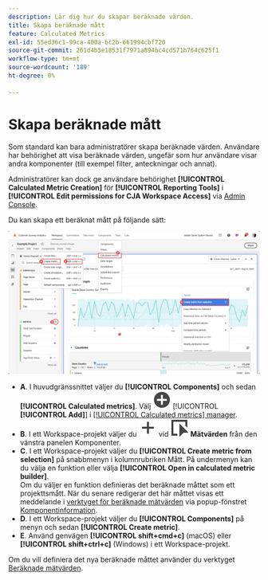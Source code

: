 ```yaml
---
description: Lär dig hur du skapar beräknade värden.
title: Skapa beräknade mått
feature: Calculated Metrics
exl-id: 55ed36c1-99ca-400a-bc2b-661994cbf720
source-git-commit: 261d4b5e18531f7971a894bc4cd571b764c625f1
workflow-type: tm+mt
source-wordcount: '189'
ht-degree: 0%

---
```


# Skapa beräknade mått

Som standard kan bara administratörer skapa beräknade värden. Användare har behörighet att visa beräknade värden, ungefär som hur användare visar andra komponenter (till exempel filter, anteckningar och annat).

Administratörer kan dock ge användare behörighet **[!UICONTROL Calculated Metric Creation]** för **[!UICONTROL Reporting Tools]** i **[!UICONTROL Edit permissions for CJA Workspace Access]** via [Admin Console](/help/technotes/access-control.md#user-level-access).


Du kan skapa ett beräknat mått på följande sätt:

![Olika sätt att skapa ett filter](assets/create-metric.png)

* **A**. I huvudgränssnittet väljer du **[!UICONTROL Components]** och sedan **[!UICONTROL Calculated metrics]**. Välj ![AddCircle](/help/assets/icons/AddCircle.svg) [!UICONTROL **[!UICONTROL Add]**] i [[!UICONTROL Calculated metrics] manager](/help/components/calc-metrics/cm-workflow/cm-manager.md).
* **B**. I ett Workspace-projekt väljer du ![Lägg till](/help/assets/icons/Add.svg) vid ![Händelse](/help/assets/icons/Event.svg) **Mätvärden** från den vänstra panelen Komponenter.
* **C**. I ett Workspace-projekt väljer du **[!UICONTROL Create metric from selection]** på snabbmenyn i kolumnrubriken Mått. På undermenyn kan du välja en funktion eller välja **[!UICONTROL Open in calculated metric builder]**. <br/>Om du väljer en funktion definieras det beräknade måttet som ett projekttsmått. När du senare redigerar det här måttet visas ett meddelande i [verktyget för beräknade mätvärden](/help/components/use-components-in-workspace.md#component-info) via popup-fönstret [Komponentinformation](/help/components/calc-metrics/cm-workflow/cm-build-metrics.md).
* **D**. I ett Workspace-projekt väljer du **[!UICONTROL Components]** på menyn och sedan **[!UICONTROL Create metric]**.
* **E**. Använd genvägen **[!UICONTROL shift+cmd+c]** (macOS) eller **[!UICONTROL shift+ctrl+c]** (Windows) i ett Workspace-projekt.

Om du vill definiera det nya beräknade måttet använder du verktyget [Beräknade mätvärden](/help/components/calc-metrics/cm-workflow/cm-build-metrics.md).

<!--

Learn about the steps to take for creating calculated metrics.

| Workflow Task | Description |
| --- | --- |
| Plan Calculated Metrics | Especially for metrics that are going to be officially "approved", it makes sense to outline which calculated metrics will be widely used and how they will be defined. |
| [Build](/help/components/calc-metrics/cm-workflow/cm-build-metrics.md) Calculated Metrics | Build and edit calculated and advanced calculated metrics for use in [!DNL Customer Journey Analytics] components. |
| [Tag](cm-tagging.md) Calculated Metrics | Tag calculated metrics for ease of organization and sharing. See how to plan and assign tags for simple and advanced searches and organization. |
| [Approve](cm-approving.md) Calculated Metrics | Approve calculated metrics to make them canonical. |
| Apply Calculated Metrics | You can apply metrics directly from a report, from the Metric Selector (to access it, click [!UICONTROL Show Metrics]). |
| Filter Calculated Metrics | In the Metric Selector, click [!UICONTROL Advanced Selection] and filter by tags, owners, and other filters (Show All, Mine, Shared With me, Favorites, and Approved.) |
| Mark Calculated Metrics as [Favorites](cm-finding.md) | Marking metrics as favorites is another way to organize them for ease of use.|

-->
